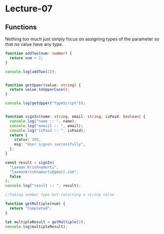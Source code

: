 # Lecture-07

## Functions

Nothing too much just simply focus on assigning types of the parameter so that no value have any type.

```TypeScript
function addTwo(num: number) {
  return num + 2;
}

console.log(addTwo(2));

```

```TypeScript

function getUpper(value: string) {
  return value.toUpperCase();
}

console.log(getUpper("TypeScript"));

```

```TypeScript

function signIn(name: string, email: string, isPaid: boolean) {
  console.log("name :: ", name);
  console.log("emaiil :: ", email);
  console.log("isPaid :: ", isPaid);
  return {
    status: 200,
    msg: "User signin successfully",
  };
}

const result = signIn(
  "Laxman Krishnamurti",
  "laxmankrishnamurti@gmail.com",
  false
);
console.log("result :: ", result);
```

```TypeScript
//Taking number type but returning a string value

function getMultiple(num) {
  return "Completed";
}

let multipleResult = getMultiple(2);
console.log(multipleResult);

```
